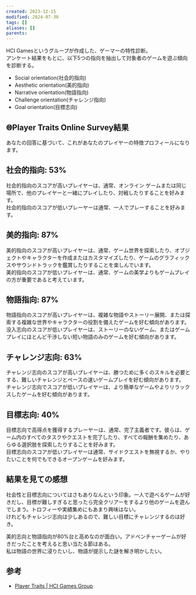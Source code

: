 ```yaml
---
created: 2023-12-15
modified: 2024-07-30
tags: []
aliases: []
parents: 
---
```

HCI Gamesというグループが作成した、ゲーマーの特性診断。  
アンケート結果をもとに、以下5つの指向を抽出して対象者のゲームを遊ぶ傾向を診断する。
- Social orientation(社会的指向)
- Aesthetic orientation(美的指向)
- Narrative orientation(物語指向)
- Challenge orientation(チャレンジ指向)
- Goal orientation(目標志向)

## 🌐Player Traits Online Survey結果
あなたの回答に基づいて、これがあなたのプレイヤーの特徴プロフィールになります。 

## 社会的指向: 53%
社会的指向のスコアが高いプレイヤーは、通常、オンライン ゲームまたは同じ場所で、他のプレイヤーと一緒にプレイしたり、対戦したりすることを好みます。  
社会的指向のスコアが低いプレーヤーは通常、一人でプレーすることを好みます。
  
## 美的指向: 87%
美的指向のスコアが高いプレイヤーは、通常、ゲーム世界を探索したり、オブジェクトやキャラクターを作成またはカスタマイズしたり、ゲームのグラフィックスやサウンドトラックを鑑賞したりすることを楽しんでいます。  
美的指向のスコアが低いプレイヤーは、通常、ゲームの美学よりもゲームプレイの方が重要であると考えています。

## 物語指向: 87%
物語指向のスコアが高いプレイヤーは、複雑な物語やストーリー展開、または探索する複雑な世界やキャラクターの役割を備えたゲームを好む傾向があります。  
没入志向のスコアが低いプレイヤーは、ストーリーのないゲーム、またはゲームプレイにほとんど干渉しない短い物語のみのゲームを好む傾向があります。

## **チャレンジ志向: 63%**
チャレンジ志向のスコアが高いプレイヤーは、勝つために多くのスキルを必要とする、難しいチャレンジとペースの速いゲームプレイを好む傾向があります。  
チャレンジ志向でスコアが低いプレイヤーは、より簡単なゲームやよりリラックスしたゲームを好む傾向があります。
  
## **目標志向: 40%**
目標志向で高得点を獲得するプレーヤーは、通常、完了主義者です。彼らは、ゲーム内のすべてのタスクやクエストを完了したり、すべての報酬を集めたり、あらゆる選択肢を探索したりすることを好みます。  
目標志向のスコアが低いプレイヤーは通常、サイドクエストを無視するか、やりたいことを何でもできるオープンゲームを好みます。

## 結果を見ての感想
社会性と目標志向についてはさもありなんという印象。一人で遊べるゲームが好きだし、目標が難しすぎると思ったら完全クリアーをするより他のゲームを遊んでしまう。トロフィーや実績集めにもあまり興味はない。  
けれどもチャレンジ志向は少しあるので、難しい目標にチャレンジするのは好き。

美的志向と物語指向が80%台と高めなのが面白い。アドベンチャーゲームが好きだったことを考えると思い当たる節はある。  
私は物語の世界に浸りたいし、物語が提示した謎を解き明かしたい。

## 参考
- [Player Traits | HCI Games Group](https://hcigames.com/player-traits/)